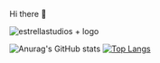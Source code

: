 Hi there 👋

![estrellastudios + logo](https://github.com/BlommamPro/BlommamPro/assets/55925490/1081fdd4-97e6-463d-93ed-e52ab12a2b47)


![Anurag's GitHub stats](https://github-readme-stats.vercel.app/api?username=blommampro&show_icons=true&theme=radical)      [![Top Langs](https://github-readme-stats.vercel.app/api/top-langs/?username=blommampro&exclude_repo=github-readme-stats,blommampro.github.io)](https://github.com/blommampro/github-readme-stats)



<!--
**BlommamPro/BlommamPro** is a ✨ _special_ ✨ repository because its `README.md` (this file) appears on your GitHub profile.

Here are some ideas to get you started:

- 🔭 I’m currently working on ...
- 🌱 I’m currently learning ...
- 👯 I’m looking to collaborate on ...
- 🤔 I’m looking for help with ...
- 💬 Ask me about ...
- 📫 How to reach me: ...
- 😄 Pronouns: ...
- ⚡ Fun fact: ...
-->
